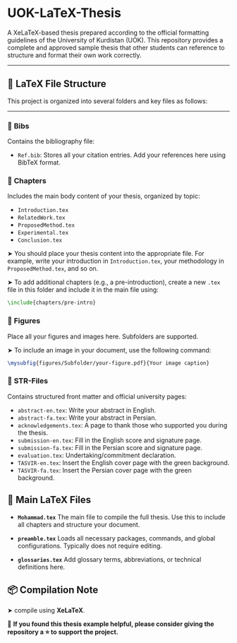 # UOK-LaTeX-Thesis

A XeLaTeX-based thesis prepared according to the official formatting guidelines of the University of Kurdistan (UOK). This repository provides a complete and approved sample thesis that other students can reference to structure and format their own work correctly.

---

## 📁 LaTeX File Structure

This project is organized into several folders and key files as follows:

---

### 📁 **Bibs**

Contains the bibliography file:

* `Ref.bib`: Stores all your citation entries. Add your references here using BibTeX format.

### 📁 **Chapters**

Includes the main body content of your thesis, organized by topic:

* `Introduction.tex`
* `RelatedWork.tex`
* `ProposedMethod.tex`
* `Experimental.tex`
* `Conclusion.tex`

➤ You should place your thesis content into the appropriate file. For example, write your introduction in `Introduction.tex`, your methodology in `ProposedMethod.tex`, and so on.

➤ To add additional chapters (e.g., a pre-introduction), create a new `.tex` file in this folder and include it in the main file using:

```latex
\include{chapters/pre-intro}
```

### 📁 **Figures**

Place all your figures and images here. Subfolders are supported.

➤ To include an image in your document, use the following command:

```latex
\mysubfig{figures/Subfolder/your-figure.pdf}{Your image caption}
```

### 📁 **STR-Files**

Contains structured front matter and official university pages:

* `abstract-en.tex`: Write your abstract in English.
* `abstract-fa.tex`: Write your abstract in Persian.
* `acknowledgements.tex`: A page to thank those who supported you during the thesis.
* `submission-en.tex`: Fill in the English score and signature page.
* `submission-fa.tex`: Fill in the Persian score and signature page.
* `evaluation.tex`: Undertaking/commitment declaration.
* `TASVIR-en.tex`: Insert the English cover page with the green background.
* `TASVIR-fa.tex`: Insert the Persian cover page with the green background.

## 📄 Main LaTeX Files

* **`Mohammad.tex`**
  The main file to compile the full thesis. Use this to include all chapters and structure your document.

* **`preamble.tex`**
  Loads all necessary packages, commands, and global configurations. Typically does not require editing.

* **`glossaries.tex`**
  Add glossary terms, abbreviations, or technical definitions here.


## 📦 Compilation Note

➤ compile using **XeLaTeX**.

🙏 **If you found this thesis example helpful, please consider giving the repository a ⭐ to support the project.**
